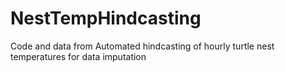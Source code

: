 # NestTempHindcasting
Code and data from Automated hindcasting of hourly turtle nest temperatures for data imputation
